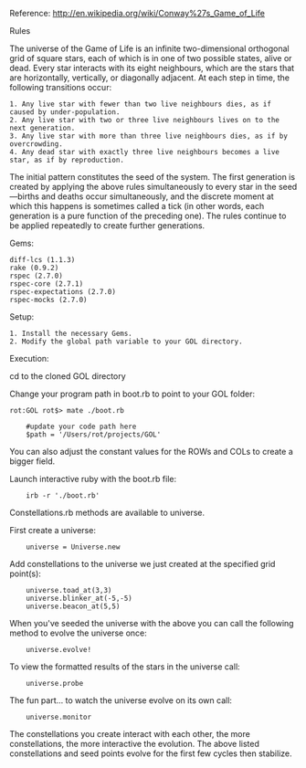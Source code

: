 Reference: http://en.wikipedia.org/wiki/Conway%27s_Game_of_Life

Rules

The universe of the Game of Life is an infinite two-dimensional orthogonal grid of square stars, each of which is in one of two possible states, alive or dead. Every star interacts with its eight neighbours, which are the stars that are horizontally, vertically, or diagonally adjacent. At each step in time, the following transitions occur:

    1. Any live star with fewer than two live neighbours dies, as if caused by under-population.
    2. Any live star with two or three live neighbours lives on to the next generation.
    3. Any live star with more than three live neighbours dies, as if by overcrowding.
    4. Any dead star with exactly three live neighbours becomes a live star, as if by reproduction.

The initial pattern constitutes the seed of the system. The first generation is created by applying the above rules simultaneously to every star in the seed—births and deaths occur simultaneously, and the discrete moment at which this happens is sometimes called a tick (in other words, each generation is a pure function of the preceding one). The rules continue to be applied repeatedly to create further generations.



Gems:

	diff-lcs (1.1.3)
	rake (0.9.2)
	rspec (2.7.0)
	rspec-core (2.7.1)
	rspec-expectations (2.7.0)
	rspec-mocks (2.7.0)


Setup:

	1. Install the necessary Gems.
	2. Modify the global path variable to your GOL directory.

Execution:

cd to the cloned GOL directory

Change your program path in boot.rb to point to your GOL folder:

	rot:GOL rot$> mate ./boot.rb

		#update your code path here
		$path = '/Users/rot/projects/GOL'
		
You can also adjust the constant values for the ROWs and COLs to create a bigger field.

Launch interactive ruby with the boot.rb file:
		
		irb -r './boot.rb'

Constellations.rb methods are available to universe.

First create a universe:

		universe = Universe.new

Add constellations to the universe we just created at the specified grid point(s):

		universe.toad_at(3,3)
		universe.blinker_at(-5,-5)
		universe.beacon_at(5,5)

When you've seeded the universe with the above you can call the following method to evolve the universe once:

		universe.evolve!

To view the formatted results of the stars in the universe call:

		universe.probe

The fun part... to watch the universe evolve on its own call:

		universe.monitor
		
The constellations you create interact with each other, the more constellations, the more interactive the evolution.
The above listed constellations and seed points evolve for the first few cycles then stabilize. 